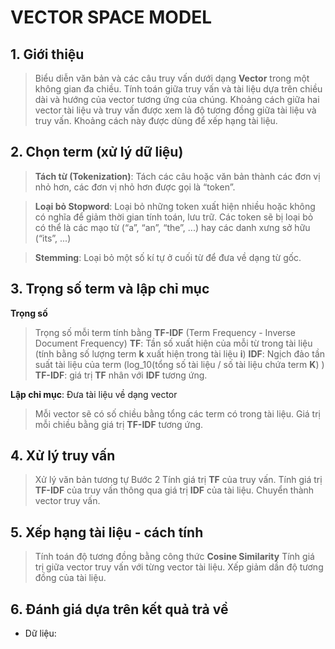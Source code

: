 # VECTOR SPACE MODEL

## 1. Giới thiệu

> Biểu diễn văn bản và các câu truy vấn dưới dạng **Vector** trong một không gian đa chiều.
> Tính toán giữa truy vấn và tài liệu dựa trên chiều dài và hướng của vector tương ứng của chúng.
> Khoảng cách giữa hai vector tài liệu và truy vấn được xem là độ tương đồng giữa tài liệu và truy vấn. 
> Khoảng cách này được dùng để xếp hạng tài liệu.

## 2. Chọn term (xử lý dữ liệu)

> **Tách từ (Tokenization)**: Tách các câu hoặc văn bản thành các đơn vị nhỏ hơn, các đơn vị nhỏ hơn được gọi là “token”.

> **Loại bỏ Stopword**: Loại bỏ những token xuất hiện nhiều hoặc không có nghĩa để giảm thời gian tính toán, lưu trữ. Các token sẽ bị loại bỏ có thể là các mạo từ (“a”, “an”, “the”, ...) hay các danh xưng sở hữu (“its”, ...)

> **Stemming**: Loại bỏ một số kí tự ở cuối từ để đưa về dạng từ gốc.

## 3. Trọng số term và lập chỉ mục

**Trọng số**

> Trọng số mỗi term tính bằng **TF-IDF** (Term Frequency - Inverse Document Frequency)
> **TF**: Tần số xuất hiện của mỗi từ trong tài liệu (tính bằng số lượng term **k** xuất hiện trong tài liệu **i**)
> **IDF**: Ngịch đảo tần suất tài liệu của term (log_10(tổng số tài liệu / số tài liệu chứa term **K**) )
> **TF-IDF**: giá trị **TF** nhân với **IDF** tương ứng.

**Lập chỉ mục**: Đưa tài liệu về dạng vector

> Mỗi vector sẽ có số chiều bằng tổng các term có trong tài liệu.
> Giá trị mỗi chiều bằng giá trị **TF-IDF** tương ứng.

## 4. Xử lý truy vấn

> Xử lý văn bản tương tự Bước 2
> Tính giá trị **TF** của truy vấn.
> Tính giá trị **TF-IDF** của truy vấn thông qua giá trị **IDF** của tài liệu.
> Chuyển thành vector truy vấn.

## 5. Xếp hạng tài liệu - cách tính

> Tính toán độ tương đồng bằng công thức **Cosine Similarity**
> Tính giá trị giữa vector truy vấn với từng vector tài liệu.
> Xếp giảm dần độ tương đồng của tài liệu.

## 6. Đánh giá dựa trên kết quả trả về

- Dữ liệu:
